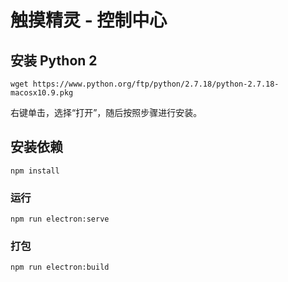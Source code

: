 # 触摸精灵 - 控制中心

## 安装 Python 2

```
wget https://www.python.org/ftp/python/2.7.18/python-2.7.18-macosx10.9.pkg
```

右键单击，选择“打开”，随后按照步骤进行安装。

## 安装依赖

```
npm install
```

### 运行

```
npm run electron:serve
```

### 打包

```
npm run electron:build
```
